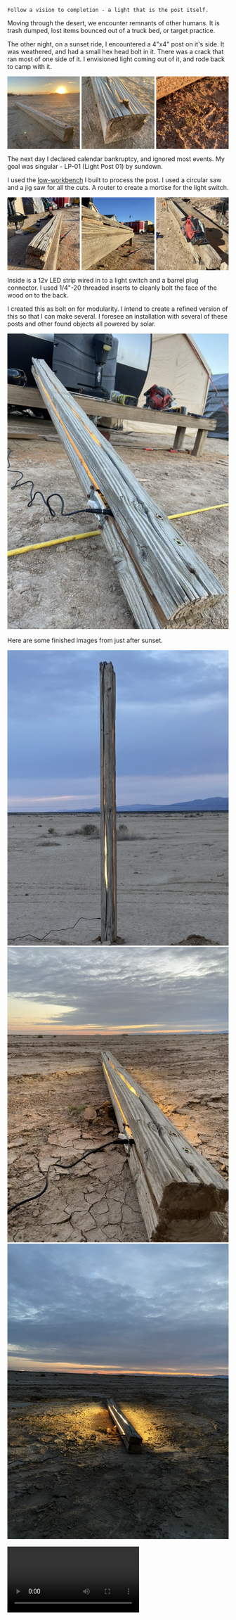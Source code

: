 `Follow a vision to completion - a light that is the post itself.`

Moving through the desert, we encounter remnants of other humans. It is trash dumped, lost items bounced out of a truck bed, or target practice.

The other night, on a sunset ride, I encountered a 4"x4" post on it's side.  It was weathered, and had a small hex head bolt in it. There was a crack that ran most of one side of it. I envisioned light coming out of it, and rode back to camp with it.

<style>
.three p {
  display:grid; 
  grid-template-columns: 1fr 1fr 1fr;
  gap: 4px;
}

.three p img {
	aspect-ration: 1 / 1;
}
</style>
<div class="three">

![](../../public/attachments/1F9391C7-D9A2-40C3-9B99-BC54D7433D28_1_102_a.jpeg)
![](../../public/attachments/3F1D30F4-7E4F-4C71-AD8A-880549C2AB68_1_102_a.jpeg)
![](../../public/attachments/3FC74F40-FC42-4EAD-8DBC-80061FBCF692_1_102_a.jpeg)
</div>


The next day I declared calendar bankruptcy, and ignored most events. My goal was singular - LP-01 (Light Post 01) by sundown.

I used the [low-workbench](low-workbench.md) I built to process the post. I used a circular saw and a jig saw for all the cuts. A router to create a mortise for the light switch.

<div class="three">

![](../../public/attachments/IMG_2642-Large.jpeg)
![](../../public/attachments/IMG_2643-Large.jpeg)
![](../../public/attachments/IMG_2641-2-Large.jpeg)
</div>

Inside is a 12v LED strip wired in to a light switch and a barrel plug connector. I used 1/4"-20 threaded inserts to cleanly bolt the face of the wood on to the back.

I created this as bolt on for modularity. I intend to create a refined version of this so that I can make several. I foresee an installation with several of these posts and other found objects all powered by solar. 


![](../../public/attachments/E37E537D-926B-41EE-BE4F-C04A86F24CE1_1_105_c.jpeg)

Here are some finished images from just after sunset.

![](../../public/attachments/49B0D0EC-0844-4F51-AE28-B654E841531A_1_105_c.jpeg)![](../../public/attachments/1DAD0647-677C-4C03-8AFD-DB76981CADA0_1_105_c.jpeg)
![](../../public/attachments/6367CACB-52AC-4B22-8E86-093A3EE501A6_1_105_c.jpeg)

<video src="../../public/attachments/lp-01-demo.mp4" />


![](../../public/attachments/DB7C56EB-C7D8-4554-BBE3-AA3000593BB9_1_105_c.jpeg)
> portrait by [Ygor Marotta](https://www.instagram.com/ygormarotta/?hl=en)


